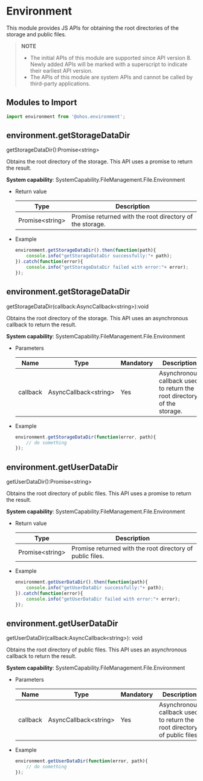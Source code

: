 # Environment

This module provides JS APIs for obtaining the root directories of the storage and public files.

> **NOTE**
>
> - The initial APIs of this module are supported since API version 8. Newly added APIs will be marked with a superscript to indicate their earliest API version.
> - The APIs of this module are system APIs and cannot be called by third-party applications.

## Modules to Import

```js
import environment from '@ohos.environment';
```

## environment.getStorageDataDir

getStorageDataDir():Promise&lt;string&gt;

Obtains the root directory of the storage. This API uses a promise to return the result.

**System capability**: SystemCapability.FileManagement.File.Environment

- Return value

  | Type                 | Description            |
  | --------------------- | ---------------- |
  | Promise&lt;string&gt; | Promise returned with the root directory of the storage.|

- Example

  ```js
  environment.getStorageDataDir().then(function(path){
      console.info("getStorageDataDir successfully:"+ path);
  }).catch(function(error){
      console.info("getStorageDataDir failed with error:"+ error);
  });
  ```

## environment.getStorageDataDir

getStorageDataDir(callback:AsyncCallback&lt;string&gt;):void

Obtains the root directory of the storage. This API uses an asynchronous callback to return the result.

**System capability**: SystemCapability.FileManagement.File.Environment

- Parameters

  | Name  | Type                       | Mandatory| Description                            |
  | -------- | --------------------------- | ---- | -------------------------------- |
  | callback | AsyncCallback&lt;string&gt; | Yes  | Asynchronous callback used to return the root directory of the storage.|

- Example

  ```js
  environment.getStorageDataDir(function(error, path){
      // do something
  });
  ```

## environment.getUserDataDir

getUserDataDir():Promise&lt;string&gt;

Obtains the root directory of public files. This API uses a promise to return the result.

**System capability**: SystemCapability.FileManagement.File.Environment

- Return value

  | Type                 | Description              |
  | --------------------- | ------------------ |
  | Promise&lt;string&gt; | Promise returned with the root directory of public files.|

- Example

  ```js
  environment.getUserDataDir().then(function(path){
      console.info("getUserDataDir successfully:"+ path);
  }).catch(function(error){
      console.info("getUserDataDir failed with error:"+ error);
  });
  ```

## environment.getUserDataDir

getUserDataDir(callback:AsyncCallback&lt;string&gt;): void

Obtains the root directory of public files. This API uses an asynchronous callback to return the result.

**System capability**: SystemCapability.FileManagement.File.Environment

- Parameters

  | Name  | Type                       | Mandatory| Description                            |
  | -------- | --------------------------- | ---- | -------------------------------- |
  | callback | AsyncCallback&lt;string&gt; | Yes  | Asynchronous callback used to return the root directory of public files.|
  
- Example

  ```js
  environment.getUserDataDir(function(error, path){
      // do something
  });
  ```
